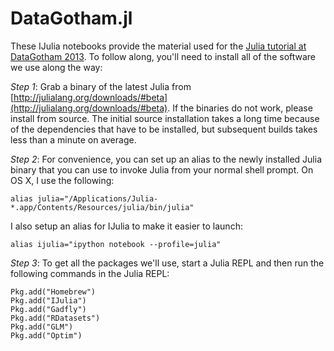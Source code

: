 DataGotham.jl
=============

These IJulia notebooks provide the material used for the [Julia tutorial at DataGotham 2013](http://www.datagotham.com/tutorials/). To follow along, you'll need to install all of the software we use along the way:

_Step 1_: Grab a binary of the latest Julia from [http://julialang.org/downloads/#beta](http://julialang.org/downloads/#beta). If the binaries do not work, please install from source. The initial source installation takes a long time because of the dependencies that have to be installed, but subsequent builds takes less than a minute on average.

_Step 2_: For convenience, you can set up an alias to the newly installed Julia binary that you can use to invoke Julia from your normal shell prompt. On OS X, I use the following:

	alias julia="/Applications/Julia-*.app/Contents/Resources/julia/bin/julia"

I also setup an alias for IJulia to make it easier to launch:

	alias ijulia="ipython notebook --profile=julia"

_Step 3_: To get all the packages we'll use, start a Julia REPL and then run the following commands in the Julia REPL:

	Pkg.add("Homebrew")
	Pkg.add("IJulia")
	Pkg.add("Gadfly")
	Pkg.add("RDatasets")
	Pkg.add("GLM")
	Pkg.add("Optim")

